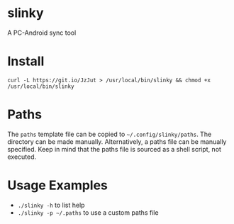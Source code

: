 # slinky
A PC-Android sync tool

# Install
`curl -L https://git.io/JzJut > /usr/local/bin/slinky && chmod +x /usr/local/bin/slinky`

# Paths
The `paths` template file can be copied to `~/.config/slinky/paths`. The directory can be made manually. Alternatively, a paths file can be manually specified. Keep in mind that the paths file is sourced as a shell script, not executed.

# Usage Examples
- `./slinky -h` to list help
- `./slinky -p ~/.paths` to use a custom paths file
